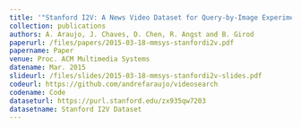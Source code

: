 ```yaml
---
title: '"Stanford I2V: A News Video Dataset for Query-by-Image Experiments,"'
collection: publications
authors: A. Araujo, J. Chaves, D. Chen, R. Angst and B. Girod
paperurl: /files/papers/2015-03-18-mmsys-stanfordi2v.pdf
papername: Paper
venue: Proc. ACM Multimedia Systems
datename: Mar. 2015
slideurl: /files/slides/2015-03-18-mmsys-stanfordi2v-slides.pdf
codeurl: https://github.com/andrefaraujo/videosearch
codename: Code
dataseturl: https://purl.stanford.edu/zx935qw7203
datasetname: Stanford I2V Dataset
---
```

